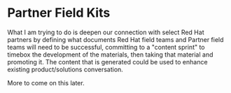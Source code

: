 # Partner Field Kits

What I am trying to do is deepen our connection with select Red Hat partners by defining what documents Red Hat field teams and Partner field teams will need to be successful, committing to a "content sprint" to timebox the development of the materials, then taking that material and promoting it. The content that is generated could be used to enhance existing product/solutions conversation. 

More to come on this later. 
